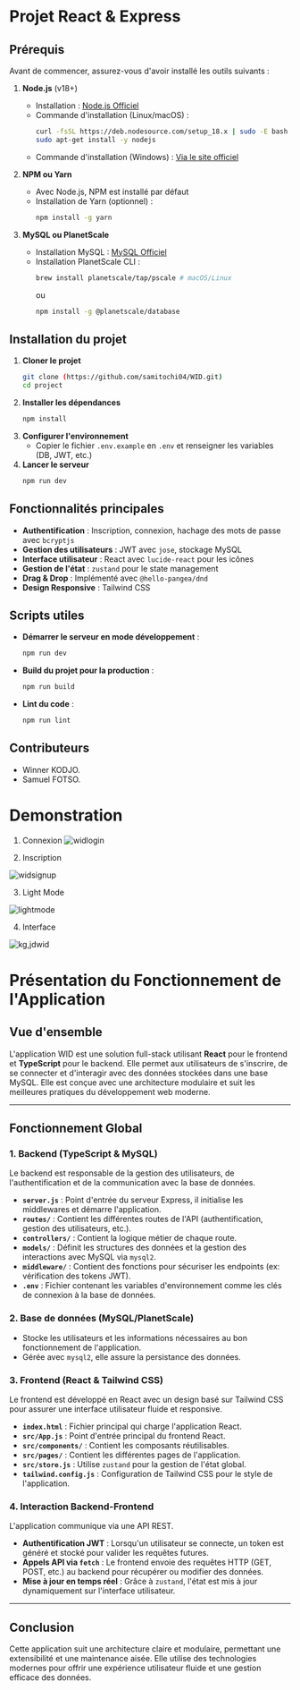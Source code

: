 # Projet React & Express

## Prérequis
Avant de commencer, assurez-vous d'avoir installé les outils suivants :

1. **Node.js** (v18+)
   - Installation : [Node.js Officiel](https://nodejs.org/)
   - Commande d'installation (Linux/macOS) :
     ```sh
     curl -fsSL https://deb.nodesource.com/setup_18.x | sudo -E bash -
     sudo apt-get install -y nodejs
     ```
   - Commande d'installation (Windows) : [Via le site officiel](https://nodejs.org/)

2. **NPM ou Yarn**
   - Avec Node.js, NPM est installé par défaut
   - Installation de Yarn (optionnel) :
     ```sh
     npm install -g yarn
     ```

3. **MySQL ou PlanetScale**
   - Installation MySQL : [MySQL Officiel](https://dev.mysql.com/downloads/)
   - Installation PlanetScale CLI :
     ```sh
     brew install planetscale/tap/pscale # macOS/Linux
     ```
     ou
     ```sh
     npm install -g @planetscale/database
     ```

## Installation du projet

1. **Cloner le projet**
   ```sh
   git clone (https://github.com/samitochi04/WID.git)
   cd project
   ```
2. **Installer les dépendances**
   ```sh
   npm install
   ```
3. **Configurer l'environnement**
   - Copier le fichier `.env.example` en `.env` et renseigner les variables (DB, JWT, etc.)
4. **Lancer le serveur**
   ```sh
   npm run dev
   ```

## Fonctionnalités principales

- **Authentification** : Inscription, connexion, hachage des mots de passe avec `bcryptjs`
- **Gestion des utilisateurs** : JWT avec `jose`, stockage MySQL
- **Interface utilisateur** : React avec `lucide-react` pour les icônes
- **Gestion de l'état** : `zustand` pour le state management
- **Drag & Drop** : Implémenté avec `@hello-pangea/dnd`
- **Design Responsive** : Tailwind CSS

## Scripts utiles

- **Démarrer le serveur en mode développement** :
  ```sh
  npm run dev
  ```
- **Build du projet pour la production** :
  ```sh
  npm run build
  ```
- **Lint du code** :
  ```sh
  npm run lint
  ```

## Contributeurs
- Winner KODJO.
- Samuel FOTSO.

# Demonstration 

1. Connexion
![widlogin](https://github.com/user-attachments/assets/ce58b666-6082-4f40-824b-1c45e2eef70e)

2. Inscription

![widsignup](https://github.com/user-attachments/assets/5bd61180-8ff3-4283-a590-dad8b4561df1)

3. Light Mode

![lightmode](https://github.com/user-attachments/assets/55fdfdf1-4293-4d96-ad8d-4e45f4a6d646)

4. Interface

![kg,jdwid](https://github.com/user-attachments/assets/f2d0be3e-f316-497d-a3f4-a0ef61816109)


# Présentation du Fonctionnement de l'Application

## Vue d'ensemble
L'application WID est une solution full-stack utilisant **React** pour le frontend et **TypeScript** pour le backend. Elle permet aux utilisateurs de s'inscrire, de se connecter et d'interagir avec des données stockées dans une base MySQL. Elle est conçue avec une architecture modulaire et suit les meilleures pratiques du développement web moderne.

---

## Fonctionnement Global

### 1. **Backend (TypeScript & MySQL)**
Le backend est responsable de la gestion des utilisateurs, de l'authentification et de la communication avec la base de données.

- **`server.js`** : Point d'entrée du serveur Express, il initialise les middlewares et démarre l'application.
- **`routes/`** : Contient les différentes routes de l'API (authentification, gestion des utilisateurs, etc.).
- **`controllers/`** : Contient la logique métier de chaque route.
- **`models/`** : Définit les structures des données et la gestion des interactions avec MySQL via `mysql2`.
- **`middleware/`** : Contient des fonctions pour sécuriser les endpoints (ex: vérification des tokens JWT).
- **`.env`** : Fichier contenant les variables d'environnement comme les clés de connexion à la base de données.

### 2. **Base de données (MySQL/PlanetScale)**
- Stocke les utilisateurs et les informations nécessaires au bon fonctionnement de l'application.
- Gérée avec `mysql2`, elle assure la persistance des données.

### 3. **Frontend (React & Tailwind CSS)**
Le frontend est développé en React avec un design basé sur Tailwind CSS pour assurer une interface utilisateur fluide et responsive.

- **`index.html`** : Fichier principal qui charge l'application React.
- **`src/App.js`** : Point d'entrée principal du frontend React.
- **`src/components/`** : Contient les composants réutilisables.
- **`src/pages/`** : Contient les différentes pages de l'application.
- **`src/store.js`** : Utilise `zustand` pour la gestion de l'état global.
- **`tailwind.config.js`** : Configuration de Tailwind CSS pour le style de l'application.

### 4. **Interaction Backend-Frontend**
L'application communique via une API REST.
- **Authentification JWT** : Lorsqu'un utilisateur se connecte, un token est généré et stocké pour valider les requêtes futures.
- **Appels API via `fetch`** : Le frontend envoie des requêtes HTTP (GET, POST, etc.) au backend pour récupérer ou modifier des données.
- **Mise à jour en temps réel** : Grâce à `zustand`, l'état est mis à jour dynamiquement sur l'interface utilisateur.

---

## Conclusion
Cette application suit une architecture claire et modulaire, permettant une extensibilité et une maintenance aisée. Elle utilise des technologies modernes pour offrir une expérience utilisateur fluide et une gestion efficace des données.






   
